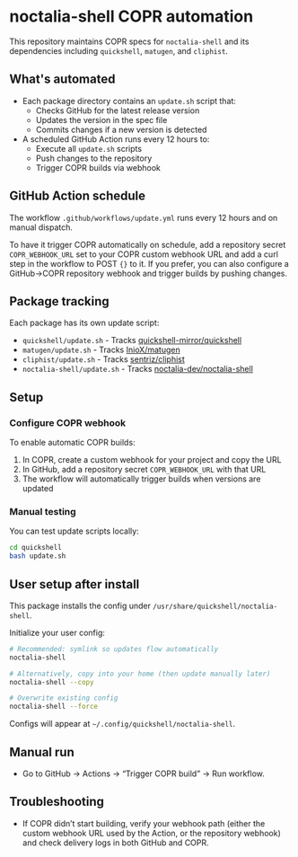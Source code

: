 # noctalia-shell COPR automation

This repository maintains COPR specs for `noctalia-shell` and its dependencies including `quickshell`, `matugen`, and `cliphist`.

## What's automated
- Each package directory contains an `update.sh` script that:
  - Checks GitHub for the latest release version
  - Updates the version in the spec file
  - Commits changes if a new version is detected
- A scheduled GitHub Action runs every 12 hours to:
  - Execute all `update.sh` scripts
  - Push changes to the repository
  - Trigger COPR builds via webhook

## GitHub Action schedule
The workflow `.github/workflows/update.yml` runs every 12 hours and on manual dispatch.

To have it trigger COPR automatically on schedule, add a repository secret `COPR_WEBHOOK_URL` set to your COPR custom webhook URL and add a curl step in the workflow to POST `{}` to it. If you prefer, you can also configure a GitHub→COPR repository webhook and trigger builds by pushing changes.

## Package tracking

Each package has its own update script:
- `quickshell/update.sh` - Tracks [quickshell-mirror/quickshell](https://github.com/quickshell-mirror/quickshell)
- `matugen/update.sh` - Tracks [InioX/matugen](https://github.com/InioX/matugen)
- `cliphist/update.sh` - Tracks [sentriz/cliphist](https://github.com/sentriz/cliphist)
- `noctalia-shell/update.sh` - Tracks [noctalia-dev/noctalia-shell](https://github.com/noctalia-dev/noctalia-shell)

## Setup

### Configure COPR webhook
To enable automatic COPR builds:

1. In COPR, create a custom webhook for your project and copy the URL
2. In GitHub, add a repository secret `COPR_WEBHOOK_URL` with that URL
3. The workflow will automatically trigger builds when versions are updated

### Manual testing
You can test update scripts locally:

```bash
cd quickshell
bash update.sh
```

## User setup after install
This package installs the config under `/usr/share/quickshell/noctalia-shell`.

Initialize your user config:

```bash
# Recommended: symlink so updates flow automatically
noctalia-shell

# Alternatively, copy into your home (then update manually later)
noctalia-shell --copy

# Overwrite existing config
noctalia-shell --force
```

Configs will appear at `~/.config/quickshell/noctalia-shell`.

## Manual run
- Go to GitHub → Actions → “Trigger COPR build” → Run workflow.

## Troubleshooting
- If COPR didn’t start building, verify your webhook path (either the custom webhook URL used by the Action, or the repository webhook) and check delivery logs in both GitHub and COPR.
